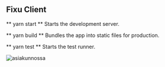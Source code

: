 ## Fixu Client

  ** yarn start **
    Starts the development server.

  ** yarn build **
    Bundles the app into static files for production.

  ** yarn test **
    Starts the test runner.


![asiakunnossa](https://thumbs.gfycat.com/NaughtyNearIvorygull-size_restricted.gif)